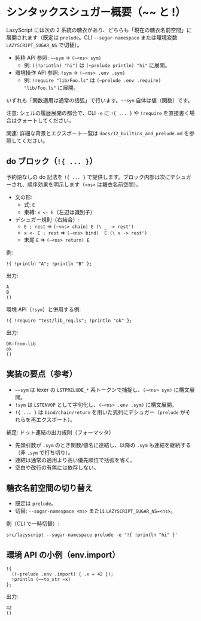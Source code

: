 # シンタックスシュガー概要（~~ と !）

LazyScript には次の 2 系統の糖衣があり、どちらも「現在の糖衣名前空間」に展開されます（既定は `prelude`。CLI `--sugar-namespace` または環境変数 `LAZYSCRIPT_SUGAR_NS` で切替）。

- 純粋 API 参照: `~~sym` → `(~<ns> sym)`
  - 例: `((!println) "hi")` は `(~prelude println) "hi"` に展開。
- 環境操作 API 参照: `!sym` → `(~<ns> .env .sym)`
  - 例: `!require "lib/Foo.ls"` は `(~prelude .env .require) "lib/Foo.ls"` に展開。

いずれも「関数適用は通常の括弧」で行います。`~~sym` 自体は値（関数）です。

注意: シェルの履歴展開の都合で、CLI `-e` に `!{ ... }` や `!require` を直接書く場合はクォートしてください。

関連: 詳細な背景とエクスポート一覧は `docs/12_builtins_and_prelude.md` を参照してください。

## do ブロック（`!{ ... }`）

予約語なしの do 記法を `!{ ... }` で提供します。ブロック内部は次にデシュガーされ、順序効果を明示します（`<ns>` は糖衣名前空間）。

- 文の形:
  - 式: `E`
  - 束縛: `x <- E`（左辺は識別子）
- デシュガー規則（右結合）:
  - `E ; rest`        ⇒ `(~<ns> chain) E (\ _ -> rest')`
  - `x <- E ; rest`   ⇒ `(~<ns> bind)  E (\ x -> rest')`
  - 末尾 `E`          ⇒ `(~<ns> return) E`

例:

```
!{ !println "A"; !println "B" };
```

出力:

```
A
B
()
```

環境 API（`!sym`）と併用する例:

```
!{ !require "test/lib_req.ls"; !println "ok" };
```

出力:

```
OK-from-lib
ok
()
```

## 実装の要点（参考）

- `~~sym` は lexer の `LSTPRELUDE_*` 系トークンで捕捉し、`(~<ns> sym)` に構文展開。
- `!sym` は `LSTENVOP` として字句化し、`(~<ns> .env .sym)` に構文展開。
- `!{ ... }` は `bind/chain/return` を用いた式列にデシュガー（`prelude` がそれらを再エクスポート）。

補足: ドット連結の出力規則（フォーマッタ）

- 先頭引数が `.sym` のとき関数/値名に連結し、以降の `.sym` も連結を継続する（非 `.sym` で打ち切り）。
- 連結は通常の適用より高い優先順位で括弧を省く。
- 空白や改行の有無には依存しない。

## 糖衣名前空間の切り替え

- 既定は `prelude`。
- 切替: `--sugar-namespace <ns>` または `LAZYSCRIPT_SUGAR_NS=<ns>`。

例（CLI で一時切替）:

```
src/lazyscript --sugar-namespace prelude -e '!{ !println "hi" }'
```

## 環境 API の小例（env.import）

```
!{
  ((~prelude .env .import) { .x = 42 });
  !println (~~to_str ~x)
};
```

出力:

```
42
()
```
  

